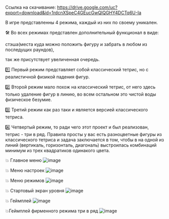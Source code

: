 Ссылка на скачивание:
https://drive.google.com/uc?export=download&id=1rdcnXSpeC4GEucGwQlQGHY4DCTq6U-Ia

В игре представленны 4 режима, каждый из них по своему уникален.

🛠 Во всех режимах представлен дополнительный функционал в виде: 

стэша(места куда можно положить фигуру и забрать в любом из последущих раундов),

так же присутствует увеличенная очередь.

1️⃣ Первый режим представляет собой классический тетрис, но с реалистичной физикой падения фигур.

2️⃣ Второй режим мало похож на классический тетрис, от него здесь только удаление фигур в линию, во всем остальном это чистой воды физическое безумие.

3️⃣ Третий режим как раз таки и является версией классического тетриса.

4️⃣ Четвертый режим, то ради чего этот проект и был реализован, тетрис - три в ряд. Правила просты у вас есть разноцветные фигуры из классического тетриса и задача заключается в том, чтобы в на одной из линий (вертикаль, горизонталь, диагональ) выстроилась комбинаций минимум из трех квадратиков одинакого цвета.

💥 Главное меню
![image](https://user-images.githubusercontent.com/88888852/189525700-206b23f3-b491-427e-9f58-c50e514b1c2a.png)

💥 Меню настроек
![image](https://user-images.githubusercontent.com/88888852/189525733-94fe4eb9-5d6b-4795-8535-188f0fe6bce4.png)

💥 Меню режимов
![image](https://user-images.githubusercontent.com/88888852/189525754-83c3d7cc-6219-4fb0-86b5-2ce4e742abe7.png)

💥 Стартовый экран уровня
![image](https://user-images.githubusercontent.com/88888852/189525776-f61fca61-2a03-4660-86cf-5c730e0b1fdd.png)

💥 Геймплей
![image](https://user-images.githubusercontent.com/88888852/189525806-baf1735f-c131-4e93-bd72-48b5940780ea.png)

💥Геймплей фирменного режима три в ряд
![image](https://user-images.githubusercontent.com/88888852/189528542-6d76f92a-7747-464a-9ba5-94e98ca16773.png)

